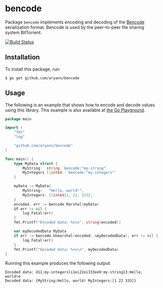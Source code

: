 # bencode

Package `bencode` implements encoding and decoding of the
[Bencode](https://en.wikipedia.org/wiki/Bencode) serialization format. Bencode
is used by the peer-to-peer file sharing system BitTorrent.

[![Build Status](https://travis-ci.org/aryann/bencode.svg?branch=main)](https://travis-ci.org/aryann/bencode)

## Installation

To install this package, run:

```shell
$ go get github.com/aryann/bencode
```

## Usage

The following is an example that shows how to encode and decode values using
this library. This example is also available at
[the Go Playground](https://play.golang.org/p/QwEanuzOqYt).

```Go
package main

import (
	"fmt"
	"log"

	"github.com/aryann/bencode"
)

func main() {
	type MyData struct {
		MyString   string `bencode:"my-string"`
		MyIntegers []int64  `bencode:"my-integers"`
	}

	myData := MyData{
		MyString:   "Hello, world!",
		MyIntegers: []int64{1, 22, 333},
	}
	encoded, err := bencode.Marshal(myData)
	if err != nil {
		log.Fatal(err)
	}
	fmt.Printf("Encoded data: %s\n", string(encoded))

	var myDecodedData MyData
	if err := bencode.Unmarshal(encoded, &myDecodedData); err != nil {
		log.Fatal(err)
	}
	fmt.Printf("Decoded data: %+v\n", myDecodedData)
}
```

Running this example produces the following output:

```
Encoded data: d11:my-integersli1ei22ei333ee9:my-string13:Hello, world!e
Decoded data: {MyString:Hello, world! MyIntegers:[1 22 333]}
```
